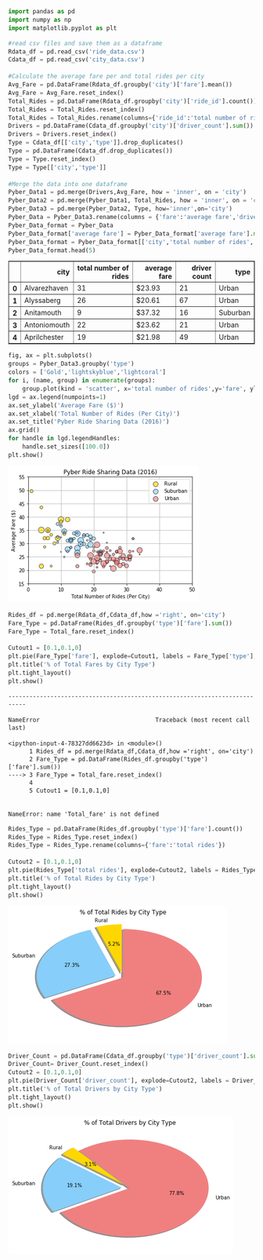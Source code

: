 

```python
import pandas as pd
import numpy as np
import matplotlib.pyplot as plt
```


```python
#read csv files and save them as a dataframe
Rdata_df = pd.read_csv('ride_data.csv')
Cdata_df = pd.read_csv('city_data.csv')

#Calculate the average fare per and total rides per city
Avg_Fare = pd.DataFrame(Rdata_df.groupby('city')['fare'].mean())
Avg_Fare = Avg_Fare.reset_index()
Total_Rides = pd.DataFrame(Rdata_df.groupby('city')['ride_id'].count())
Total_Rides = Total_Rides.reset_index()
Total_Rides = Total_Rides.rename(columns={'ride_id':'total number of rides'})
Drivers = pd.DataFrame(Cdata_df.groupby('city')['driver_count'].sum())
Drivers = Drivers.reset_index()
Type = Cdata_df[['city','type']].drop_duplicates()
Type = pd.DataFrame(Cdata_df.drop_duplicates())
Type = Type.reset_index()
Type = Type[['city','type']]

#Merge the data into one dataframe
Pyber_Data1 = pd.merge(Drivers,Avg_Fare, how = 'inner', on = 'city')
Pyber_Data2 = pd.merge(Pyber_Data1, Total_Rides, how = 'inner', on = 'city')
Pyber_Data3 = pd.merge(Pyber_Data2, Type, how='inner',on='city')
Pyber_Data = Pyber_Data3.rename(columns = {'fare':'average fare','driver_count':'driver count'})
Pyber_Data_format = Pyber_Data
Pyber_Data_format['average fare'] = Pyber_Data_format['average fare'].map("${0:,.2f}".format)
Pyber_Data_format = Pyber_Data_format[['city','total number of rides','average fare','driver count','type']]
Pyber_Data_format.head(5)
```




<div>
<style>
    .dataframe thead tr:only-child th {
        text-align: right;
    }

    .dataframe thead th {
        text-align: left;
    }

    .dataframe tbody tr th {
        vertical-align: top;
    }
</style>
<table border="1" class="dataframe">
  <thead>
    <tr style="text-align: right;">
      <th></th>
      <th>city</th>
      <th>total number of rides</th>
      <th>average fare</th>
      <th>driver count</th>
      <th>type</th>
    </tr>
  </thead>
  <tbody>
    <tr>
      <th>0</th>
      <td>Alvarezhaven</td>
      <td>31</td>
      <td>$23.93</td>
      <td>21</td>
      <td>Urban</td>
    </tr>
    <tr>
      <th>1</th>
      <td>Alyssaberg</td>
      <td>26</td>
      <td>$20.61</td>
      <td>67</td>
      <td>Urban</td>
    </tr>
    <tr>
      <th>2</th>
      <td>Anitamouth</td>
      <td>9</td>
      <td>$37.32</td>
      <td>16</td>
      <td>Suburban</td>
    </tr>
    <tr>
      <th>3</th>
      <td>Antoniomouth</td>
      <td>22</td>
      <td>$23.62</td>
      <td>21</td>
      <td>Urban</td>
    </tr>
    <tr>
      <th>4</th>
      <td>Aprilchester</td>
      <td>19</td>
      <td>$21.98</td>
      <td>49</td>
      <td>Urban</td>
    </tr>
  </tbody>
</table>
</div>




```python
fig, ax = plt.subplots()
groups = Pyber_Data3.groupby('type')
colors = ['Gold','lightskyblue','lightcoral']
for i, (name, group) in enumerate(groups):
    group.plot(kind = 'scatter', x='total number of rides',y='fare', ylim=((15,55)), xlim=((0,50)), s=Pyber_Data3['driver_count'].values*2, label=name, ax=ax, color=colors[i], edgecolor='black', alpha=0.65)
lgd = ax.legend(numpoints=1)
ax.set_ylabel('Average Fare ($)')
ax.set_xlabel('Total Number of Rides (Per City)')
ax.set_title('Pyber Ride Sharing Data (2016)')
ax.grid()
for handle in lgd.legendHandles:
    handle.set_sizes([100.0])
plt.show()
```


![png](output_2_0.png)



```python
Rides_df = pd.merge(Rdata_df,Cdata_df,how ='right', on='city')
Fare_Type = pd.DataFrame(Rides_df.groupby('type')['fare'].sum())
Fare_Type = Total_fare.reset_index()

Cutout1 = [0.1,0.1,0]
plt.pie(Fare_Type['fare'], explode=Cutout1, labels = Fare_Type['type'], colors = colors, autopct="%1.1f%%", shadow=True, startangle=90)
plt.title('% of Total Fares by City Type')
plt.tight_layout()
plt.show()
```


    ---------------------------------------------------------------------------

    NameError                                 Traceback (most recent call last)

    <ipython-input-4-78327dd6623d> in <module>()
          1 Rides_df = pd.merge(Rdata_df,Cdata_df,how ='right', on='city')
          2 Fare_Type = pd.DataFrame(Rides_df.groupby('type')['fare'].sum())
    ----> 3 Fare_Type = Total_fare.reset_index()
          4 
          5 Cutout1 = [0.1,0.1,0]
    

    NameError: name 'Total_fare' is not defined



```python
Rides_Type = pd.DataFrame(Rides_df.groupby('type')['fare'].count())
Rides_Type = Rides_Type.reset_index()
Rides_Type = Rides_Type.rename(columns={'fare':'total rides'})

Cutout2 = [0.1,0.1,0]
plt.pie(Rides_Type['total rides'], explode=Cutout2, labels = Rides_Type['type'], colors = colors, autopct="%1.1f%%", shadow=True, startangle=90)
plt.title('% of Total Rides by City Type')
plt.tight_layout()
plt.show()
```


![png](output_4_0.png)



```python
Driver_Count = pd.DataFrame(Cdata_df.groupby('type')['driver_count'].sum())
Driver_Count= Driver_Count.reset_index()
Cutout2 = [0.1,0.1,0]
plt.pie(Driver_Count['driver_count'], explode=Cutout2, labels = Driver_Count['type'], colors = colors, autopct="%1.1f%%", shadow=True, startangle=130)
plt.title('% of Total Drivers by City Type')
plt.tight_layout()
plt.show()
```


![png](output_5_0.png)

